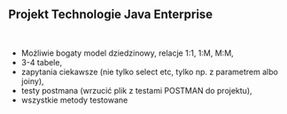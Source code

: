 <h2>Projekt Technologie Java Enterprise</h2><br>
<ul>
<li>Możliwie bogaty model dziedzinowy, relacje 1:1, 1:M, M:M,</li>
<li>3-4 tabele,</li>
<li>zapytania ciekawsze (nie tylko select etc, tylko np. z parametrem albo joiny),</li>
<li>testy postmana (wrzucić plik z testami POSTMAN do projektu),</li>
<li>wszystkie metody testowane</li>
</ul>

